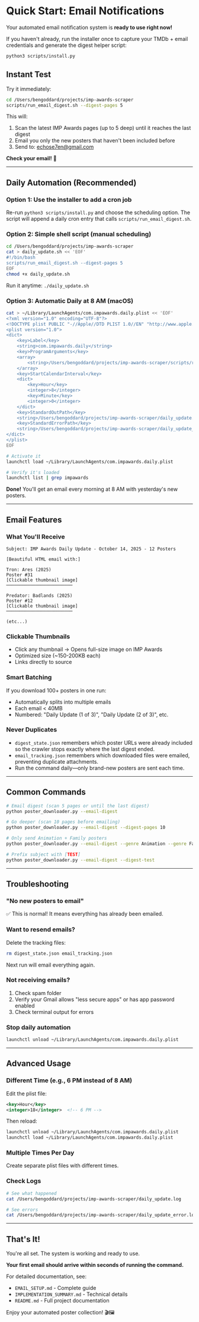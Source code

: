 # Quick Start: Email Notifications

Your automated email notification system is **ready to use right now!**

If you haven't already, run the installer once to capture your TMDb + email credentials and generate the digest helper script:

```bash
python3 scripts/install.py
```

## Instant Test

Try it immediately:

```bash
cd /Users/bengoddard/projects/imp-awards-scraper
scripts/run_email_digest.sh --digest-pages 5
```

This will:
1. Scan the latest IMP Awards pages (up to 5 deep) until it reaches the last digest
2. Email you only the new posters that haven't been included before
3. Send to: echose7en@gmail.com

**Check your email!** 📧

---

## Daily Automation (Recommended)

### Option 1: Use the installer to add a cron job

Re-run `python3 scripts/install.py` and choose the scheduling option. The script will append a daily cron entry that calls `scripts/run_email_digest.sh`.

### Option 2: Simple shell script (manual scheduling)

```bash
cd /Users/bengoddard/projects/imp-awards-scraper
cat > daily_update.sh << 'EOF'
#!/bin/bash
scripts/run_email_digest.sh --digest-pages 5
EOF
chmod +x daily_update.sh
```

Run it anytime: `./daily_update.sh`

### Option 3: Automatic Daily at 8 AM (macOS)

```bash
cat > ~/Library/LaunchAgents/com.impawards.daily.plist << 'EOF'
<?xml version="1.0" encoding="UTF-8"?>
<!DOCTYPE plist PUBLIC "-//Apple//DTD PLIST 1.0//EN" "http://www.apple.com/DTDs/PropertyList-1.0.dtd">
<plist version="1.0">
<dict>
    <key>Label</key>
    <string>com.impawards.daily</string>
    <key>ProgramArguments</key>
    <array>
        <string>/Users/bengoddard/projects/imp-awards-scraper/scripts/run_email_digest.sh</string>
    </array>
    <key>StartCalendarInterval</key>
    <dict>
        <key>Hour</key>
        <integer>8</integer>
        <key>Minute</key>
        <integer>0</integer>
    </dict>
    <key>StandardOutPath</key>
    <string>/Users/bengoddard/projects/imp-awards-scraper/daily_update.log</string>
    <key>StandardErrorPath</key>
    <string>/Users/bengoddard/projects/imp-awards-scraper/daily_update_error.log</string>
</dict>
</plist>
EOF

# Activate it
launchctl load ~/Library/LaunchAgents/com.impawards.daily.plist

# Verify it's loaded
launchctl list | grep impawards
```

**Done!** You'll get an email every morning at 8 AM with yesterday's new posters.

---

## Email Features

### What You'll Receive

```
Subject: IMP Awards Daily Update - October 14, 2025 - 12 Posters

[Beautiful HTML email with:]

Tron: Ares (2025)
Poster #31
[Clickable thumbnail image]
─────────────────────────

Predator: Badlands (2025)
Poster #12
[Clickable thumbnail image]
─────────────────────────

(etc...)
```

### Clickable Thumbnails
- Click any thumbnail → Opens full-size image on IMP Awards
- Optimized size (~150-200KB each)
- Links directly to source

### Smart Batching
If you download 100+ posters in one run:
- Automatically splits into multiple emails
- Each email < 40MB
- Numbered: "Daily Update (1 of 3)", "Daily Update (2 of 3)", etc.

### Never Duplicates
- `digest_state.json` remembers which poster URLs were already included so the crawler stops exactly where the last digest ended.
- `email_tracking.json` remembers which downloaded files were emailed, preventing duplicate attachments.
- Run the command daily—only brand-new posters are sent each time.

---

## Common Commands

```bash
# Email digest (scan 5 pages or until the last digest)
python poster_downloader.py --email-digest

# Go deeper (scan 10 pages before emailing)
python poster_downloader.py --email-digest --digest-pages 10

# Only send Animation + Family posters
python poster_downloader.py --email-digest --genre Animation --genre Family

# Prefix subject with [TEST]
python poster_downloader.py --email-digest --digest-test
```

---

## Troubleshooting

### "No new posters to email"
✅ This is normal! It means everything has already been emailed.

### Want to resend emails?
Delete the tracking files:
```bash
rm digest_state.json email_tracking.json
```
Next run will email everything again.

### Not receiving emails?
1. Check spam folder
2. Verify your Gmail allows "less secure apps" or has app password enabled
3. Check terminal output for errors

### Stop daily automation
```bash
launchctl unload ~/Library/LaunchAgents/com.impawards.daily.plist
```

---

## Advanced Usage

### Different Time (e.g., 6 PM instead of 8 AM)
Edit the plist file:
```xml
<key>Hour</key>
<integer>18</integer>  <!-- 6 PM -->
```
Then reload:
```bash
launchctl unload ~/Library/LaunchAgents/com.impawards.daily.plist
launchctl load ~/Library/LaunchAgents/com.impawards.daily.plist
```

### Multiple Times Per Day
Create separate plist files with different times.

### Check Logs
```bash
# See what happened
cat /Users/bengoddard/projects/imp-awards-scraper/daily_update.log

# See errors
cat /Users/bengoddard/projects/imp-awards-scraper/daily_update_error.log
```

---

## That's It!

You're all set. The system is working and ready to use.

**Your first email should arrive within seconds of running the command.**

For detailed documentation, see:
- `EMAIL_SETUP.md` - Complete guide
- `IMPLEMENTATION_SUMMARY.md` - Technical details
- `README.md` - Full project documentation

Enjoy your automated poster collection! 🎬🖼️
